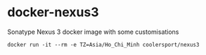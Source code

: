 # docker-nexus3
Sonatype Nexus 3 docker image with some customisations

    docker run -it --rm -e TZ=Asia/Ho_Chi_Minh coolersport/nexus3
